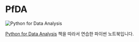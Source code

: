 # PfDA

![Python for Data Analysis](https://covers.oreillystatic.com/images/0636920023784/cat.gif)

[Python for Data Analysis](http://shop.oreilly.com/product/0636920023784.do) 책을 따라서 연습한 파이썬 노트북입니다.
